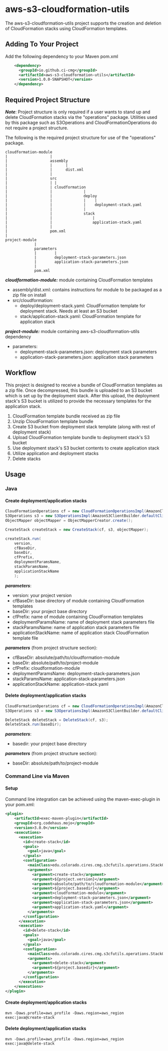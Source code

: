 # aws-s3-cloudformation-utils

The aws-s3-cloudformation-utils project supports the creation and deletion of CloudFormation stacks using CloudFormation templates.

## Adding To Your Project

Add the following dependency to your Maven pom.xml

```xml
    <dependency>
      <groupId>io.github.ci-cmg</groupId>
      <artifactId>aws-s3-cloudformation-utils</artifactId>
      <version>1.0.0-SNAPSHOT</version>
    </dependency>
```

## Required Project Structure
***Note***: Project structure is only required if a user wants to stand up and delete CloudFormation stacks via the "operations" package.
Utilities used by this package such as S3Operations and CloudFormationOperations do not require a project structure.


The following is the required project structure for use of the "operations" package.

```
cloudformation-module
|                   |
|                   assembly
|                   |      |
|                   |      dist.xml
|                   |
|                   src
|                   | |
|                   | cloudformation
|                   |              |
|                   |              deploy
|                   |              |    |
|                   |              |    deployment-stack.yaml
|                   |              |
|                   |              stack
|                   |                  |
|                   |                  application-stack.yaml
|                   |            
|                   pom.xml
|
project-module
             |
             parameters
             |        |
             |        deployment-stack-parameters.json
             |        application-stack-parameters.json
             |
             pom.xml
```
***cloudformation-module:*** module containing CloudFormation templates
* assembly/dist.xml: contains instructions for module to be packaged as a zip file on install
* src/cloudformation:
  * deploy/deployment-stack.yaml: CloudFormation template for deployment stack. Needs at least an S3 bucket
  * stack/application-stack.yaml: CloudFormation template for application stack

***project-module:*** module containing aws-s3-cloudformation-utils dependency
* parameters:
  * deployment-stack-parameters.json: deployment stack parameters
  * application-stack-parameters.json: application stack parameters

## Workflow
This project is designed to receive a bundle of CloudFormation templates as a zip file. Once decompressed, this bundle 
is uploaded to an S3 bucket which is set up by the deployment stack. After this upload, the deployment stack's S3 bucket 
is utilized to provide the necessary templates for the application stack.

1. CloudFormation template bundle received as zip file
2. Unzip CloudFormation template bundle
3. Create S3 bucket from deployment stack template (along with rest of deployment stack)
4. Upload CloudFormation template bundle to deployment stack's S3 bucket
5. Use deployment stack's S3 bucket contents to create application stack
6. Utilize application and deployment stacks
7. Delete stacks

## Usage

### Java
#### Create deployment/application stacks
```java
CloudFormationOperations cf = new CloudFormationOperationsImpl(AmazonCloudFormationClientBuilder.defaultClient());
S3Operations s3 = new S3OperationsImpl(AmazonS3ClientBuilder.defaultClient());
ObjectMapper objectMapper = ObjectMapperCreator.create();

CreateStack createStack = new CreateStack(cf, s3, objectMapper);

createStack.run(
    version,
    cfBaseDir,
    baseDir,
    cfPrefix,
    deploymentParamsName,
    stackParamsName,
    applicationStackName
    );
```
***parameters***:
* version: your project version
* cfBaseDir: base directory of module containing CloudFormation templates
* baseDir: your project base directory
* cfPrefix: name of module containing CloudFormation templates
* deploymentParamsName: name of deployment stack parameters file
* stackParamsName: name of application stack parameters file
* applicationStackName: name of application stack CloudFormation template file

***parameters*** (from project structure section):
* cfBaseDir: absolute/path/to/cloudformation-module
* baseDir: absolute/path/to/project-module
* cfPrefix: cloudformation-module
* deploymentParamsName: deployment-stack-parameters.json
* stackParamsName: application-stack-parameters.json
* applicationStackName: application-stack.yaml

#### Delete deployment/application stacks
```java
CloudFormationOperations cf = new CloudFormationOperationsImpl(AmazonCloudFormationClientBuilder.defaultClient());
S3Operations s3 = new S3OperationsImpl(AmazonS3ClientBuilder.defaultClient());

DeleteStack deleteStack = DeleteStack(cf, s3);
deleteStack.run(baseDir);
```
***parameters***:
* basedir: your project base directory

***parameters*** (from project structure section):
* baseDir: absolute/path/to/project-module


### Command Line via Maven

#### Setup
Command line integration can be achieved using the maven-exec-plugin in your pom.xml:

```xml
<plugin>
    <artifactId>exec-maven-plugin</artifactId>
    <groupId>org.codehaus.mojo</groupId>
    <version>3.0.0</version>
    <executions>
      <execution>
        <id>create-stack</id>
        <goals>
          <goal>java</goal>
        </goals>
        <configuration>
          <mainClass>edu.colorado.cires.cmg.s3cfutils.operations.StackOperations</mainClass>
          <arguments>
            <argument>create-stack</argument>
            <argument>${project.version}</argument>
            <argument>absolute/path/to/cloudformation-module</argument>
            <argument>${project.basedir}</argument>
            <argument>cloudformation-module</argument>
            <argument>deployment-stack-parameters.json</argument>
            <argument>application-stack-parameters.json</argument>
            <argument>application-stack.yaml</argument>
          </arguments>
        </configuration>
      </execution>
      <execution>
        <id>delete-stack</id>
        <goals>
          <goal>java</goal>
        </goals>
        <configuration>
          <mainClass>edu.colorado.cires.cmg.s3cfutils.operations.StackOperations</mainClass>
          <arguments>
            <argument>delete-stack</argument>
            <argument>${project.basedir}</argument>
          </arguments>
        </configuration>
      </execution>
    </executions>
</plugin>
```

#### Create deployment/application stacks

```shell
mvn -Daws.profile=aws_profile -Daws.region=aws_region exec:java@create-stack
```

#### Delete deployment/application stacks

```shell
mvn -Daws.profile=aws_profile -Daws.region=aws_region exec:java@delete-stack
```


